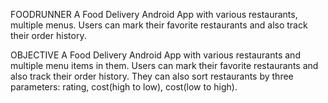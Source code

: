 FOODRUNNER 
A Food Delivery Android App with various restaurants, multiple menus. Users can mark their favorite restaurants and also track their order history.

OBJECTIVE 
A Food Delivery Android App with various restaurants and multiple menu items in them. Users can mark their favorite restaurants and also track their order history. They can also sort restaurants by three parameters: rating, cost(high to low), cost(low to high).

